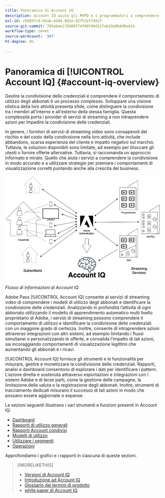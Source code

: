 ```yaml
---
title: Panoramica di Account IQ
description: Account IQ aiuta gli MVPD e i programmatori a comprendere i rischi per le loro operazioni di business e ricavi e a determinare le azioni più efficaci da intraprendere per mitigare gli impatti della frode sulle credenziali.
exl-id: c0d85fc8-b5ab-4284-802e-82f52eff401f
source-git-commit: 705ab4e176909774700744d127ab19a0b4d9e414
workflow-type: tm+mt
source-wordcount: '367'
ht-degree: 0%

---
```


# Panoramica di [!UICONTROL Account IQ] {#account-iq-overview}

Gestire la condivisione delle credenziali e comprendere il comportamento di utilizzo degli abbonati è un processo complesso. Sviluppare una visione olistica della loro attività presenta sfide, come distinguere la condivisione tra i membri all&#39;interno e all&#39;esterno della stessa famiglia. Questa complessità porta i provider di servizi di streaming a non intraprendere azioni per impedire la condivisione delle credenziali.

In genere, i fornitori di servizi di streaming video sono consapevoli del rischio e del costo della condivisione nella loro attività, che include abbandono, scarsa esperienza del cliente e impatto negativo sul marchio. Tuttavia, le soluzioni disponibili sono limitate, ad esempio per bloccare gli utenti o fornire offerte alternative. Tuttavia, si raccomanda un approccio informato e mirato. Quello che aiuta i servizi a comprendere la condivisione in modo accurato e a utilizzare strategie per premiare i comportamenti di visualizzazione corretti puntando anche alla crescita del business. </span>

![Diagramma di flusso di Account IQ](assets/aiq-intro.png)

*Flusso di informazioni di Account IQ*

Adobe Pass [!UICONTROL Account IQ] consente ai servizi di streaming video di comprendere i modelli di utilizzo degli abbonati e identificare la condivisione delle credenziali. Analizzando in profondità l’attività di ogni abbonato utilizzando il modello di apprendimento automatico multi livello proprietario di Adobe, i servizi di streaming possono comprendere il comportamento di utilizzo e identificare la condivisione delle credenziali con un maggiore grado di certezza. Inoltre, consente di intraprendere azioni attraverso integrazioni con altri sistemi, ad esempio limitando i flussi simultanei o personalizzando le offerte, e convalida l’impatto di tali azioni, sia incoraggiando comportamenti di visualizzazione legittimi che aumentando gli abbonati e i ricavi.

[!UICONTROL Account IQ] fornisce gli strumenti e le funzionalità per misurare, gestire e monetizzare la condivisione delle credenziali. Rapporti, analisi e dashboard consentono di esplorare i dati per identificare i pattern. L’azione diretta è sostenuta attraverso esportazioni e integrazioni con i sistemi Adobe e di terze parti, come la gestione delle campagne, la limitazione della valuta o la registrazione degli abbonati. Inoltre, strumenti di tracciamento dedicati misurano il successo di tali azioni in modo che possano essere aggiornate o espanse.

Le sezioni seguenti illustrano i vari strumenti e funzioni presenti in Account IQ:

* [Dashboard](/help/accountiq/introduction-dashboard.md)
* [Rapporti di utilizzo generali](/help/accountiq/general-usage-reports.md)
* [Rapporti Account condivisi](/help/accountiq/shared-acc-reports.md)
* [Modelli di utilizzo](/help/accountiq/usage-patterns.md)
* [Utilizzare i segmenti](/help/accountiq/work-with-segments.md)
* [Operazioni](/help/accountiq/operations.md)

Approfondiamo i grafici e i rapporti in ciascuna di queste sezioni.

>[!MORELIKETHIS]
>
>* [Versioni di Account IQ](/help/accountiq/versions-aiq.md)
>* [Introduzione ad Account IQ](/help/accountiq/get-started.md)
>* [Glossario dei termini di prodotto](/help/accountiq/product-concepts.md)
>* [white paper di Account IQ](https://www.adobe.com/content/dam/dx/us/en/products/primetime/resources/primetime-account-iq-whitepaper.pdf)



